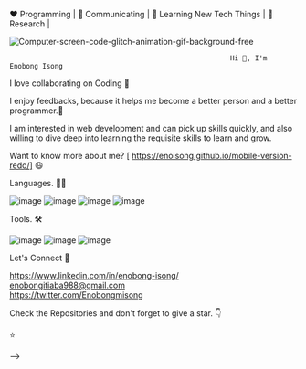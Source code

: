 ❤️ Programming | 🖤 Communicating | 💙 Learning New Tech Things | 🧡 Research |
  

![Computer-screen-code-glitch-animation-gif-background-free](https://user-images.githubusercontent.com/110339348/231143057-e6dee8c7-0217-411e-9704-8c48b1c3bcac.gif)

                                                         
                                                          
                                                       

                                                          Hi 👋, I'm Enobong Isong

 


I love collaborating on Coding 🖤

I enjoy feedbacks, because it helps me become a better person and a better programmer.🧡

I am interested in web development and can pick up skills quickly, and also willing to dive deep into learning the requisite skills to learn and grow.

Want to know more about me? [ https://enoisong.github.io/mobile-version-redo/] 😃



Languages. 👨‍💻


 ![image](https://user-images.githubusercontent.com/110339348/231052561-69c74214-6593-44aa-9c76-4567f0177554.png) ![image](https://user-images.githubusercontent.com/110339348/231052888-3f3ac460-16d5-4e66-adb5-63cab35db001.png) ![image](https://user-images.githubusercontent.com/110339348/231053119-3869660b-ba4d-4e76-82ed-298605432cd0.png) ![image](https://user-images.githubusercontent.com/110339348/231052931-a1e276fc-e6b7-4d7d-8ce9-6c10729d1801.png)




Tools. 🛠

![image](https://user-images.githubusercontent.com/110339348/231053420-d16c62e9-e12f-426e-aa02-0083b00a10b3.png) ![image](https://user-images.githubusercontent.com/110339348/231055076-fa302866-3832-48a5-bbc8-3bf2decba8dd.png)
![image](https://user-images.githubusercontent.com/110339348/231053821-a18641e8-a72d-4b94-a95d-069028129c0a.png)





  
  
  
  
  
 
 
Let's Connect 🤝
    
   
   
   https://www.linkedin.com/in/enobong-isong/                           
    enobongitiaba988@gmail.com          
   https://twitter.com/Enobongmisong







 
 
 
 
 
 





 Check the Repositories and don't forget to give a star. 👇

⭐ 

 

 
 

-->
